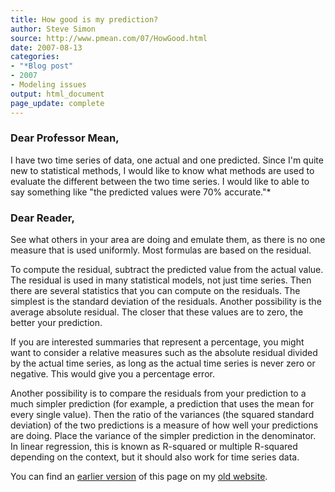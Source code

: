 ```yaml
---
title: How good is my prediction?
author: Steve Simon
source: http://www.pmean.com/07/HowGood.html
date: 2007-08-13
categories:
- "*Blog post"
- 2007
- Modeling issues
output: html_document
page_update: complete
---
```


### Dear Professor Mean,

I have two time series of data, one actual and one predicted. Since I'm quite new to statistical methods, I would like to know what methods are used to evaluate the different between the two time series. I would like to able to say something like "the predicted values were 70% accurate."*

### Dear Reader,

See what others in your area are doing and emulate them, as there is no one measure that is used uniformly. Most formulas are based on the residual.

To compute the residual, subtract the predicted value from the actual value. The residual is used in many statistical models, not just time series. Then there are several statistics that you can compute on the residuals. The simplest is the standard deviation of the residuals. Another possibility is the average absolute residual. The closer that these values are to zero, the better your prediction.

If you are interested summaries that represent a percentage, you might want to consider a relative measures such as the absolute residual divided by the actual time series, as long as the actual time series is never zero or negative. This would give you a percentage error.

Another possibility is to compare the residuals from your prediction to a much simpler prediction (for example, a prediction that uses the mean for every single value). Then the ratio of the variances (the squared standard deviation) of the two predictions is a measure of how well your predictions are doing. Place the variance of the simpler prediction in the denominator. In linear regression, this is known as R-squared or multiple R-squared depending on the context, but it should also work for time series data.

You can find an [earlier version][sim1] of this page on my [old website][sim2].

[sim1]: http://www.pmean.com/07/HowGood.html
[sim2]: http://www.pmean.com